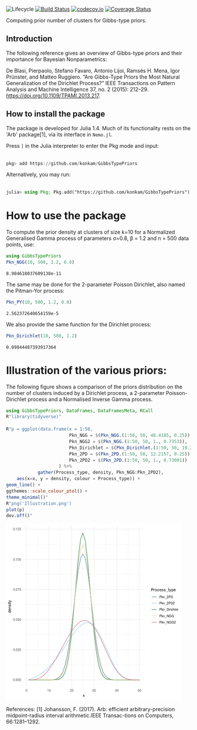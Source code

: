 ![Lifecycle](https://img.shields.io/badge/lifecycle-experimental-orange.svg)<!--
![Lifecycle](https://img.shields.io/badge/lifecycle-maturing-blue.svg)
![Lifecycle](https://img.shields.io/badge/lifecycle-stable-green.svg)
![Lifecycle](https://img.shields.io/badge/lifecycle-retired-orange.svg)
![Lifecycle](https://img.shields.io/badge/lifecycle-archived-red.svg)
![Lifecycle](https://img.shields.io/badge/lifecycle-dormant-blue.svg) -->
[![Build Status](https://travis-ci.org/konkam/GibbsTypePriors.svg?branch=master)](https://travis-ci.org/konkam/GibbsTypePriors)
[![codecov.io](http://codecov.io/github/konkam/GibbsTypePriors.jl/coverage.svg?branch=master)](http://codecov.io/github/konkam/GibbsTypePriors.jl?branch=master)
[![Coverage Status](https://coveralls.io/repos/github/konkam/GibbsTypePriors/badge.svg?branch=master)](https://coveralls.io/github/konkam/GibbsTypePriors?branch=master)
<!--
[![Documentation](https://img.shields.io/badge/docs-stable-blue.svg)](https://konkam.github.io/GibbsTypePriors.jl/stable)
[![Documentation](https://img.shields.io/badge/docs-master-blue.svg)](https://konkam.github.io/GibbsTypePriors.jl/dev)
-->

Computing prior number of clusters for Gibbs-type priors.

## Introduction


The following reference gives an overview of Gibbs-type priors and their importance for Bayesian Nonparametrics:

De Blasi, Pierpaolo, Stefano Favaro, Antonio Lijoi, Ramsés H. Mena, Igor Prünster, and Matteo Ruggiero. “Are Gibbs-Type Priors the Most Natural Generalization of the Dirichlet Process?” IEEE Transactions on Pattern Analysis and Machine Intelligence 37, no. 2 (2015): 212–29. https://doi.org/10.1109/TPAMI.2013.217.


## How to install the package

The package is developed for Julia 1.4. Much of its functionality rests on the 'Arb' package[1], via its interface in `Nemo.jl`.

Press `]` in the Julia interpreter to enter the Pkg mode and input:

````julia

pkg> add https://github.com/konkam/GibbsTypePriors
````




Alternatively, you may run:

````julia

julia> using Pkg; Pkg.add("https://github.com/konkam/GibbsTypePriors")
````




# How to use the package

To compute the prior density at clusters of size k=10 for a Normalized Generalised Gamma process of parameters σ=0.8, β = 1.2 and n = 500 data points, use:


````julia
using GibbsTypePriors
Pkn_NGG(10, 500, 1.2, 0.8)
````


````
8.984618037609138e-11
````





The same may be done for the 2-parameter Poisson Dirichlet, also named the Pitman-Yor process:

````julia
Pkn_PY(10, 500, 1.2, 0.8)
````


````
2.562372640654159e-5
````





We also provide the same function for the Dirichlet process:

````julia
Pkn_Dirichlet(10, 500, 1.2)
````


````
0.09844487393917364
````





# Illustration of the various priors:

The following figure shows a comparison of the priors distribution on the number of clusters induced by a Dirichlet process, a 2-parameter Poisson-Dirichlet process and a Normalised Inverse Gamma process.

````julia
using GibbsTypePriors, DataFrames, DataFramesMeta, RCall
R"library(tidyverse)"

R"p = ggplot(data.frame(x = 1:50,
                        Pkn_NGG = $(Pkn_NGG.(1:50, 50, 48.4185, 0.25)),
                        Pkn_NGG2 = $(Pkn_NGG.(1:50, 50, 1., 0.7353)),
                        Pkn_Dirichlet = $(Pkn_Dirichlet.(1:50, 50, 19.233)),
                        Pkn_2PD = $(Pkn_2PD.(1:50, 50, 12.2157, 0.25)),
                        Pkn_2PD2 = $(Pkn_2PD.(1:50, 50, 1., 0.73001))
                    ) %>%
            gather(Process_type, density, Pkn_NGG:Pkn_2PD2),
    aes(x=x, y = density, colour = Process_type)) +
geom_line() +
ggthemes::scale_colour_ptol() +
theme_minimal()"
R"png('Illustration.png')
plot(p)
dev.off()"
````




 ![](Illustration.png)

References:
[1] Johansson, F. (2017).  Arb:  efficient arbitrary-precision midpoint-radius interval arithmetic.IEEE Transac-tions on Computers, 66:1281–1292.
